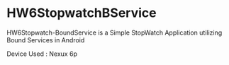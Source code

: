 # HW6StopwatchBService

HW6Stopwatch-BoundService is a Simple StopWatch Application utilizing Bound Services in Android

Device Used :  Nexux 6p